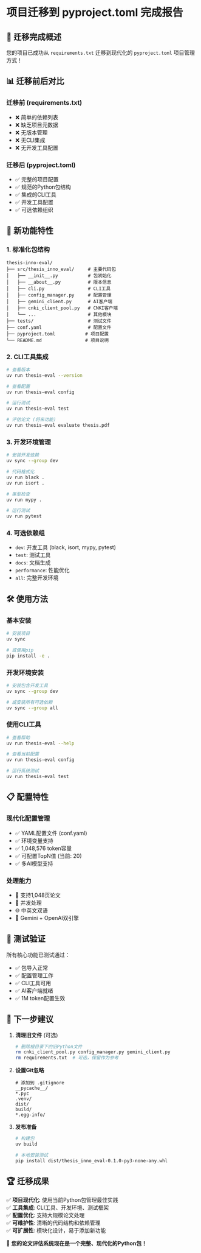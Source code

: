 # 项目迁移到 pyproject.toml 完成报告

## 🎉 迁移完成概述

您的项目已成功从 `requirements.txt` 迁移到现代化的 `pyproject.toml` 项目管理方式！

## 📊 迁移前后对比

### 迁移前 (requirements.txt)
- ❌ 简单的依赖列表
- ❌ 缺乏项目元数据
- ❌ 无版本管理
- ❌ 无CLI集成
- ❌ 无开发工具配置

### 迁移后 (pyproject.toml)
- ✅ 完整的项目配置
- ✅ 规范的Python包结构
- ✅ 集成的CLI工具
- ✅ 开发工具配置
- ✅ 可选依赖组织

## 🚀 新功能特性

### 1. 标准化包结构
```
thesis-inno-eval/
├── src/thesis_inno_eval/     # 主要代码包
│   ├── __init__.py           # 包初始化
│   ├── __about__.py          # 版本信息
│   ├── cli.py                # CLI工具
│   ├── config_manager.py     # 配置管理
│   ├── gemini_client.py      # AI客户端
│   ├── cnki_client_pool.py   # CNKI客户端
│   └── ...                   # 其他模块
├── tests/                    # 测试文件
├── conf.yaml                 # 配置文件
├── pyproject.toml           # 项目配置
└── README.md                # 项目说明
```

### 2. CLI工具集成
```bash
# 查看版本
uv run thesis-eval --version

# 查看配置
uv run thesis-eval config

# 运行测试
uv run thesis-eval test

# 评估论文 (将来功能)
uv run thesis-eval evaluate thesis.pdf
```

### 3. 开发环境管理
```bash
# 安装开发依赖
uv sync --group dev

# 代码格式化
uv run black .
uv run isort .

# 类型检查
uv run mypy .

# 运行测试
uv run pytest
```

### 4. 可选依赖组
- `dev`: 开发工具 (black, isort, mypy, pytest)
- `test`: 测试工具
- `docs`: 文档生成
- `performance`: 性能优化
- `all`: 完整开发环境

## 🛠 使用方法

### 基本安装
```bash
# 安装项目
uv sync

# 或使用pip
pip install -e .
```

### 开发环境安装
```bash
# 安装包含开发工具
uv sync --group dev

# 或安装所有可选依赖
uv sync --group all
```

### 使用CLI工具
```bash
# 查看帮助
uv run thesis-eval --help

# 查看当前配置
uv run thesis-eval config

# 运行系统测试
uv run thesis-eval test
```

## 📋 配置特性

### 现代化配置管理
- ✅ YAML配置文件 (conf.yaml)
- ✅ 环境变量支持
- ✅ 1,048,576 token容量
- ✅ 可配置TopN值 (当前: 20)
- ✅ 多AI模型支持

### 处理能力
- 📄 支持1,048页论文
- 🔄 并发处理
- 🌐 中英文双语
- 🤖 Gemini + OpenAI双引擎

## 🧪 测试验证

所有核心功能已测试通过：
- ✅ 包导入正常
- ✅ 配置管理工作
- ✅ CLI工具可用
- ✅ AI客户端就绪
- ✅ 1M token配置生效

## 🎯 下一步建议

1. **清理旧文件** (可选)
   ```bash
   # 删除根目录下的旧Python文件
   rm cnki_client_pool.py config_manager.py gemini_client.py
   rm requirements.txt  # 可选，保留作为参考
   ```

2. **设置Git忽略**
   ```gitignore
   # 添加到 .gitignore
   __pycache__/
   *.pyc
   .venv/
   dist/
   build/
   *.egg-info/
   ```

3. **发布准备**
   ```bash
   # 构建包
   uv build
   
   # 本地安装测试
   pip install dist/thesis_inno_eval-0.1.0-py3-none-any.whl
   ```

## 🏆 迁移成果

✅ **项目现代化**: 使用当前Python包管理最佳实践  
✅ **工具集成**: CLI工具、开发环境、测试框架  
✅ **配置优化**: 支持大规模论文处理  
✅ **可维护性**: 清晰的代码结构和依赖管理  
✅ **可扩展性**: 模块化设计，易于添加新功能  

🎉 **您的论文评估系统现在是一个完整、现代化的Python包！**
